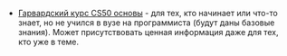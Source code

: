 - [Гарвардский курс CS50 основы](../Sources/Materials/Гарвардский%20курс%20CS50%20основы.md) - для тех, кто начинает или что-то знает, но не учился в вузе на программиста (будут даны базовые знания). Может присутствовать ценная информация даже для тех, кто уже в теме.
